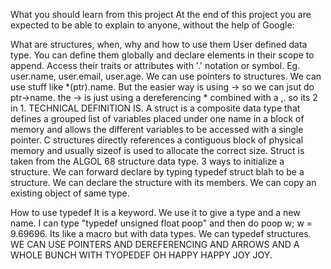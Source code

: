 What you should learn from this project
At the end of this project you are expected to be able to explain to anyone, without the help of Google:

What are structures, when, why and how to use them
User defined data type. You can define them globally and declare elements in their scope to append. Access their traits or attributes with '.' notation or symbol. Eg. user.name, user.email, user.age. We can use pointers to structures. We can use stuff like *(ptr).name. But the easier way is using -> so we can jsut do ptr->name. 
the -> is just using a dereferencing * combined with a ,. so its 2 in 1. TECHNICAL DEFINITION IS. A struct is a composite data type that defines a grouped list of variables placed under one name in a block of memory and allows the different variables to be accessed with a single pointer. C structures directly references a contiguous block of physical memory and usually sizeof is used to allocate the correct size. Struct is taken from the ALGOL 68 structure data type. 3 ways to initialize a structure. We can forward declare by typing typedef struct blah to be a structure. We can declare the structure with its members. We can copy an existing object of same type.

How to use typedef
It is a keyword. We use it to give a type and a new name. I can type "typedef unsigned float poop" and then do poop w; w = 9.69696. Its like a macro but with data types. We can typedef structures. 
WE CAN USE POINTERS AND DEREFERENCING AND ARROWS AND A WHOLE BUNCH WITH TYOPEDEF OH HAPPY HAPPY JOY JOY. 

